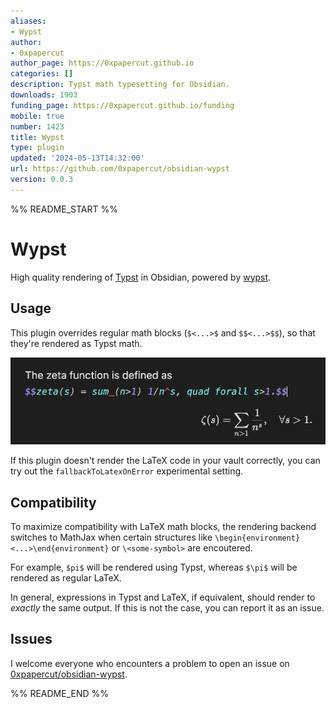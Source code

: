 ```yaml
---
aliases:
- Wypst
author:
- 0xpapercut
author_page: https://0xpapercut.github.io
categories: []
description: Typst math typesetting for Obsidian.
downloads: 1903
funding_page: https://0xpapercut.github.io/funding
mobile: true
number: 1423
title: Wypst
type: plugin
updated: '2024-05-13T14:32:00'
url: https://github.com/0xpapercut/obsidian-wypst
version: 0.0.3
---
```


%% README_START %%

# Wypst
High quality rendering of [Typst](https://github.com/typst/typst) in Obsidian, powered by [wypst](https://github.com/0xpapercut/wypst).

## Usage
This plugin overrides regular math blocks (`$<...>$` and `$$<...>$$`), so that they're rendered as Typst math.

![Example](https://raw.githubusercontent.com/0xpapercut/obsidian-wypst/HEAD/media/example.png)

If this plugin doesn't render the LaTeX code in your vault correctly, you can try out the `fallbackToLatexOnError` experimental setting.

## Compatibility
To maximize compatibility with LaTeX math blocks, the rendering backend switches to MathJax when certain structures like `\begin{environment}<...>\end{environment}` or `\<some-symbol>` are encoutered.

For example, `$pi$` will be rendered using Typst, whereas `$\pi$` will be rendered as regular LaTeX.

In general, expressions in Typst and LaTeX, if equivalent, should render to _exactly_ the same output. If this is not the case, you can report it as an issue.

## Issues
I welcome everyone who encounters a problem to open an issue on [0xpapercut/obsidian-wypst](https://github.com/0xpapercut/obsidian-wypst/issues/new).


%% README_END %%
